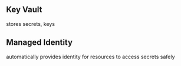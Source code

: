 ## Key Vault
stores secrets, keys
## Managed Identity
automatically provides identity for resources to access secrets safely
